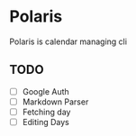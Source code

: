 # Polaris

Polaris is calendar managing cli

## TODO

- [ ] Google Auth
- [ ] Markdown Parser
- [ ] Fetching day
- [ ] Editing Days
